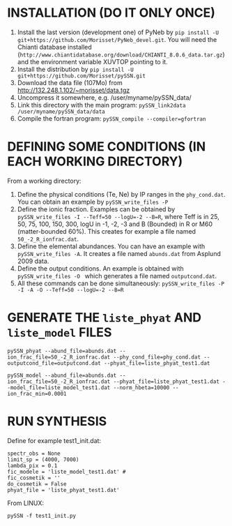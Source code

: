 INSTALLATION (DO IT ONLY ONCE)
======


1. Install the last version (development one) of PyNeb by `pip install -U git+https://github.com/Morisset/PyNeb_devel.git`. You will need the Chianti database installed (`http://www.chiantidatabase.org/download/CHIANTI_8.0.6_data.tar.gz`) and the environment variable XUVTOP pointing to it.
1. Install the distribution by `pip install -U git+https://github.com/Morisset/pySSN.git`
1. Download the data file (107Mo) from http://132.248.1.102/~morisset/data.tgz
1. Uncompress it somewhere, e.g. /user/myname/pySSN_data/
1. Link this directory with the main program: `pySSN_link2data /user/myname/pySSN_data/data`
1. Compile the fortran program: `pySSN_compile --compiler=gfortran`

DEFINING SOME CONDITIONS (IN EACH WORKING DIRECTORY)
======
From a working directory:

1. Define the physical conditions (Te, Ne) by IP ranges in the `phy_cond.dat`. You can obtain an example by `pySSN_write_files -P`
1. Define the ionic fraction. Examples can be obtained by `pySSN_write_files -I --Teff=50 --logU=-2 --B=R`, where Teff is in 25, 50, 75, 100, 150, 300, logU in -1, -2, -3 and B (Bounded) in R or M60 (matter-bounded 60%). This creates for example a file named `50_-2_R_ionfrac.dat`.
1. Define the elemental abundances. You can have an example with `pySSN_write_files -A`. It creates a file named `abunds.dat` from Asplund 2009 data.
1. Define the output conditions. An example is obtained with `pySSN_write_files -O ` which generates a file named `outputcond.dat`.
1. All these commands can be done simultaneously: `pySSN_write_files -P -I -A -O --Teff=50 --logU=-2 --B=R`

GENERATE THE `liste_phyat` AND `liste_model` FILES
====

`pySSN_phyat --abund_file=abunds.dat --ion_frac_file=50_-2_R_ionfrac.dat --phy_cond_file=phy_cond.dat --outputcond_file=outputcond.dat --phyat_file=liste_phyat_test1.dat `

`pySSN_model --abund_file=abunds.dat --ion_frac_file=50_-2_R_ionfrac.dat --phyat_file=liste_phyat_test1.dat --model_file=liste_model_test1.dat --norm_hbeta=10000 --ion_frac_min=0.0001`


RUN SYNTHESIS
=====


Define for example test1_init.dat:

	spectr_obs = None
	limit_sp = (4000, 7000)
	lambda_pix = 0.1 
	fic_modele = 'liste_model_test1.dat' #
	fic_cosmetik = ''
	do_cosmetik = False
	phyat_file = 'liste_phyat_test1.dat'

From LINUX: 	

`pySSN -f test1_init.py`


